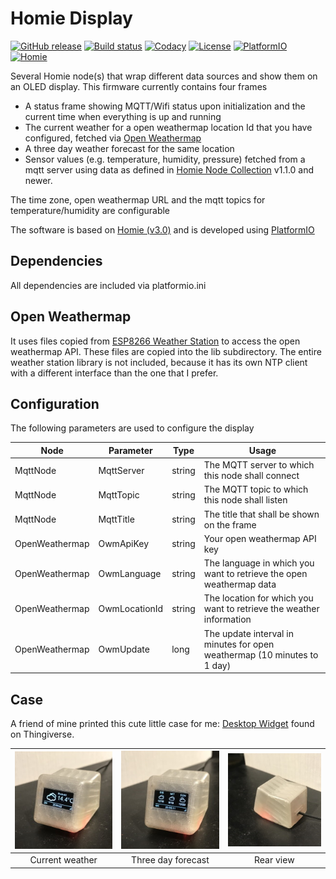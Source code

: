 # Homie Display

[![GitHub release](https://img.shields.io/github/release/luebbe/homie-display.svg?style=flat-square)](https://github.com/luebbe/homie-display/releases)
[![Build status](https://img.shields.io/github/workflow/status/luebbe/homie-display/PlatformIO%20CI.svg?branch=master&style=flat-square)](https://github.com/luebbe/homie-display/actions)
[![Codacy](https://img.shields.io/codacy/grade/475651b0c5e1421aa0266d7592891e68?style=flat-square)](https://www.codacy.com/app/luebbe/homie-display/dashboard)
[![License](https://img.shields.io/github/license/mashape/apistatus.svg?style=flat-square)](https://opensource.org/licenses/MIT)
[![PlatformIO](https://img.shields.io/static/v1?label=Powered&message=PlatformIO&color=blue&style=flat-square)](https://platformio.org/lib/show/555/Homie)
[![Homie](https://img.shields.io/static/v1?label=Powered&message=Homie&color=blue&style=flat-square)](https://github.com/homieiot/homie-esp8266)

Several Homie node(s) that wrap different data sources and show them on an OLED display.
This firmware currently contains four frames

- A status frame showing MQTT/Wifi status upon initialization and the current time when everything is up and running
- The current weather for a open weathermap location Id that you have configured, fetched via [Open Weathermap](https://openweathermap.org/)
- A three day weather forecast for the same location
- Sensor values (e.g. temperature, humidity, pressure) fetched from a mqtt server using data as defined in [Homie Node Collection](https://github.com/luebbe/homie-node-collection) v1.1.0 and newer.

The time zone, open weathermap URL and the mqtt topics for temperature/humidity are configurable

The software is based on [Homie (v3.0)](https://github.com/marvinroger/homie-esp8266) and is developed using [PlatformIO](https://github.com/platformio)

## Dependencies

All dependencies are included via platformio.ini

## Open Weathermap

It uses files copied from [ESP8266 Weather Station](https://github.com/ThingPulse/esp8266-weather-station) to access the open weathermap API. These files are copied into the lib subdirectory. The entire weather station library is not included, because it has its own NTP client with a different interface than the one that I prefer.

## Configuration

The following parameters are used to configure the display

| Node           | Parameter     | Type   | Usage                                                                    |
| -------------- | ------------- | ------ | ------------------------------------------------------------------------ |
| MqttNode       | MqttServer    | string | The MQTT server to which this node shall connect                         |
| MqttNode       | MqttTopic     | string | The MQTT topic to which this node shall listen                           |
| MqttNode       | MqttTitle     | string | The title that shall be shown on the frame                               |
| OpenWeathermap | OwmApiKey     | string | Your open weathermap API key                                             |
| OpenWeathermap | OwmLanguage   | string | The language in which you want to retrieve the open weathermap data      |
| OpenWeathermap | OwmLocationId | string | The location for which you want to retrieve the weather information      |
| OpenWeathermap | OwmUpdate     | long   | The update interval in minutes for open weathermap (10 minutes to 1 day) |

## Case

A friend of mine printed this cute little case for me: [Desktop Widget](https://www.thingiverse.com/thing:857858/#files) found on Thingiverse.

| ![Current weather](./images/Case_Front1_200x200.jpg) | ![Three day forecast](./images/Case_Front2_200x200.jpg) | ![Rear view](./images/Case_Rear_200x200.jpg) |
| :--------------------------------------------------: | :-----------------------------------------------------: | :------------------------------------------: |
| Current weather                                      | Three day forecast                                      | Rear view                                    |
